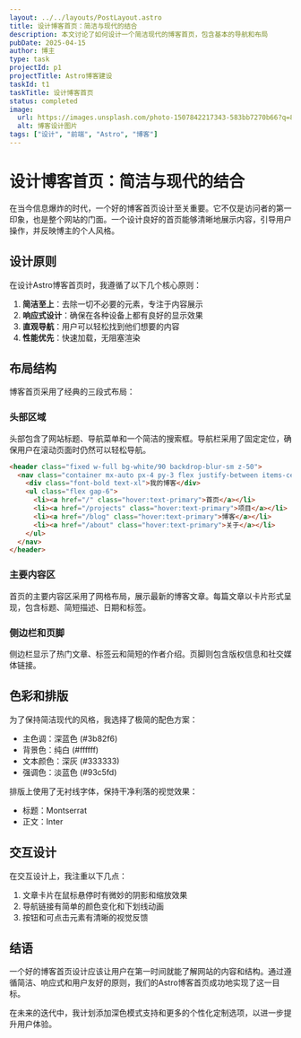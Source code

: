 ```yaml
---
layout: ../../layouts/PostLayout.astro
title: 设计博客首页：简洁与现代的结合
description: 本文讨论了如何设计一个简洁现代的博客首页，包含基本的导航和布局
pubDate: 2025-04-15
author: 博主
type: task
projectId: p1
projectTitle: Astro博客建设
taskId: t1
taskTitle: 设计博客首页
status: completed
image: 
  url: https://images.unsplash.com/photo-1507842217343-583bb7270b66?q=80&w=2340&auto=format&fit=crop
  alt: 博客设计图片
tags: ["设计", "前端", "Astro", "博客"]
---
```


# 设计博客首页：简洁与现代的结合

在当今信息爆炸的时代，一个好的博客首页设计至关重要。它不仅是访问者的第一印象，也是整个网站的门面。一个设计良好的首页能够清晰地展示内容，引导用户操作，并反映博主的个人风格。

## 设计原则

在设计Astro博客首页时，我遵循了以下几个核心原则：

1. **简洁至上**：去除一切不必要的元素，专注于内容展示
2. **响应式设计**：确保在各种设备上都有良好的显示效果
3. **直观导航**：用户可以轻松找到他们想要的内容
4. **性能优先**：快速加载，无阻塞渲染

## 布局结构

博客首页采用了经典的三段式布局：

### 头部区域
头部包含了网站标题、导航菜单和一个简洁的搜索框。导航栏采用了固定定位，确保用户在滚动页面时仍然可以轻松导航。

```html
<header class="fixed w-full bg-white/90 backdrop-blur-sm z-50">
  <nav class="container mx-auto px-4 py-3 flex justify-between items-center">
    <div class="font-bold text-xl">我的博客</div>
    <ul class="flex gap-6">
      <li><a href="/" class="hover:text-primary">首页</a></li>
      <li><a href="/projects" class="hover:text-primary">项目</a></li>
      <li><a href="/blog" class="hover:text-primary">博客</a></li>
      <li><a href="/about" class="hover:text-primary">关于</a></li>
    </ul>
  </nav>
</header>
```

### 主要内容区
首页的主要内容区采用了网格布局，展示最新的博客文章。每篇文章以卡片形式呈现，包含标题、简短描述、日期和标签。

### 侧边栏和页脚
侧边栏显示了热门文章、标签云和简短的作者介绍。页脚则包含版权信息和社交媒体链接。

## 色彩和排版

为了保持简洁现代的风格，我选择了极简的配色方案：

- 主色调：深蓝色 (#3b82f6)
- 背景色：纯白 (#ffffff)
- 文本颜色：深灰 (#333333)
- 强调色：淡蓝色 (#93c5fd)

排版上使用了无衬线字体，保持干净利落的视觉效果：

- 标题：Montserrat
- 正文：Inter

## 交互设计

在交互设计上，我注重以下几点：

1. 文章卡片在鼠标悬停时有微妙的阴影和缩放效果
2. 导航链接有简单的颜色变化和下划线动画
3. 按钮和可点击元素有清晰的视觉反馈

## 结语

一个好的博客首页设计应该让用户在第一时间就能了解网站的内容和结构。通过遵循简洁、响应式和用户友好的原则，我们的Astro博客首页成功地实现了这一目标。

在未来的迭代中，我计划添加深色模式支持和更多的个性化定制选项，以进一步提升用户体验。 